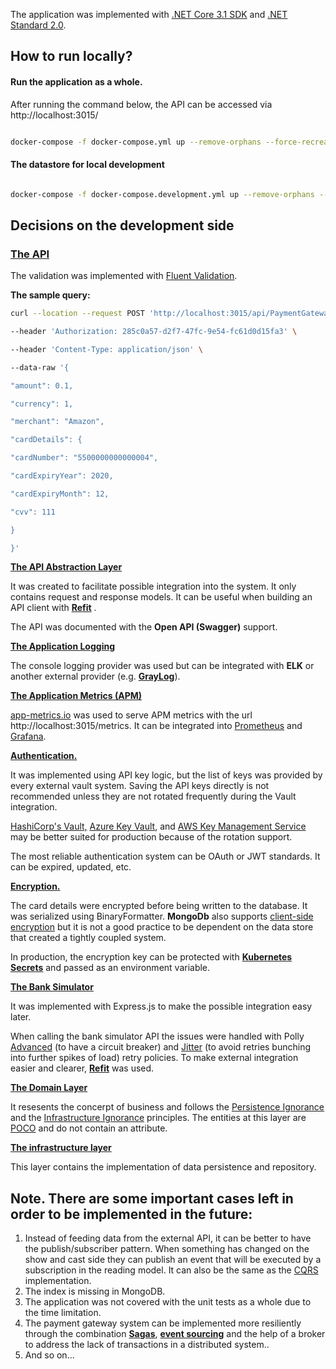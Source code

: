 
 The application was implemented with [.NET Core 3.1 SDK](https://github.com/dotnet/core/tree/master/release-notes/3.1) and [.NET Standard 2.0](https://docs.microsoft.com/en-us/dotnet/standard/net-standard).

## How to run locally? ##

#### Run the application as a whole.

After running the command below, the API can be accessed via http://localhost:3015/
```bash

docker-compose -f docker-compose.yml up --remove-orphans --force-recreate --renew-anon-volumes --build --abort-on-container-exit

```

#### The datastore for local development

```bash

docker-compose -f docker-compose.development.yml up --remove-orphans --force-recreate --renew-anon-volumes --build --abort-on-container-exit

```

## Decisions on the development side ##

### [The API](https://github.com/saddambilalov/payment.gateway/tree/master/src/Api/Payment.Gateway.Api)
The validation was implemented with [Fluent Validation](https://fluentvalidation.net/).

**The sample query:**
```sh
curl --location --request POST 'http://localhost:3015/api/PaymentGateway' \

--header 'Authorization: 285c0a57-d2f7-47fc-9e54-fc61d0d15fa3' \

--header 'Content-Type: application/json' \

--data-raw '{

"amount": 0.1,

"currency": 1,

"merchant": "Amazon",

"cardDetails": {

"cardNumber": "5500000000000004",

"cardExpiryYear": 2020,

"cardExpiryMonth": 12,

"cvv": 111

}

}'
```

**[The API Abstraction Layer](https://github.com/saddambilalov/payment.gateway/tree/master/src/Api/Payment.Gateway.Api.Abstractions)** 

It was created to facilitate possible integration into the system. It only contains request and response models. It can be useful when building an API client with [**Refit**](https://docs.microsoft.com/en-us/aspnet/core/fundamentals/http-requests?view=aspnetcore-3.1) .

The API was documented with the **Open API (Swagger)** support.

**[The Application Logging](https://github.com/saddambilalov/payment.gateway/blob/6975ca5d89754ad246a86f540135cbc13873c119/src/Api/Payment.Gateway.Api/Program.cs#L22)**

The console logging provider was used but can be integrated with **ELK** or another external provider (e.g. [**GrayLog**](https://www.graylog.org/)).

**[The Application Metrics (APM)](https://github.com/saddambilalov/payment.gateway/blob/28f419ae25250c858edfc415d9e69d4bed74c049/src/Api/Payment.Gateway.Api/Program.cs#L18)**

[app-metrics.io](https://www.app-metrics.io/web-monitoring/aspnet-core/) was used to serve APM metrics with the url http://localhost:3015/metrics. It can be integrated into [Prometheus](https://prometheus.io/) and [Grafana](https://grafana.com/grafana/dashboards?search=app+metrics).

**[Authentication.](https://github.com/saddambilalov/payment.gateway/tree/master/src/Api/Payment.Gateway.Api/Authentication)**

It was implemented using API key logic, but the list of keys was provided by every external vault system. Saving the API keys directly is not recommended unless they are not rotated frequently during the Vault integration.

[HashiCorp's Vault,](https://www.vaultproject.io/) [Azure Key Vault](https://azure.microsoft.com/en-us/services/key-vault/), and [AWS Key Management Service](https://aws.amazon.com/kms/) may be better suited for production because of the rotation support.

The most reliable authentication system can be OAuth or JWT standards. It can be expired, updated, etc.

**[Encryption.](https://github.com/saddambilalov/payment.gateway/blob/master/src/Payment.Gateway.Infrastructure/Services/CipherService.cs)**

The card details were encrypted before being written to the database. It was serialized using BinaryFormatter. **MongoDb** also supports [client-side encryption](https://docs.mongodb.com/manual/core/security-client-side-encryption/) but it is not a good practice to be dependent on the data store that created a tightly coupled system.

In production, the encryption key can be protected with **[Kubernetes Secrets](https://kubernetes.io/docs/concepts/configuration/secret/)** and passed as an environment variable.

**[The Bank Simulator](https://github.com/saddambilalov/payment.gateway/tree/master/simulator)**

It was implemented with Express.js to make the possible integration easy later.

When calling the bank simulator API the issues were handled with Polly [Advanced](https://github.com/App-vNext/Polly/wiki/Advanced-Circuit-Breaker) (to have a circuit breaker) and [Jitter](https://github.com/App-vNext/Polly/wiki/Retry-with-jitter) (to avoid retries bunching into further spikes of load) retry policies. To make external integration easier and clearer, [**Refit**](https://docs.microsoft.com/en-us/aspnet/core/fundamentals/http-requests?view=aspnetcore-3.1) was used.

**[The Domain Layer](https://github.com/saddambilalov/payment.gateway/tree/master/src/Payment.Gateway.Domain)**

It resesents the concerpt of business and follows the [Persistence Ignorance](https://deviq.com/persistence-ignorance/) and the [Infrastructure Ignorance](https://ayende.com/blog/3137/infrastructure-ignorance) principles. The entities at this layer are [POCO](https://docs.microsoft.com/en-us/dotnet/architecture/microservices/microservice-ddd-cqrs-patterns/ddd-oriented-microservice) and do not contain an attribute.

**[The infrastructure layer](https://github.com/saddambilalov/payment.gateway/tree/master/src/Payment.Gateway.Infrastructure)**

This layer contains the implementation of data persistence and repository.

## Note. There are some important cases left in order to be implemented in the future: ##
1. Instead of feeding data from the external API, it can be better to have the publish/subscriber pattern. When something has changed on the show and cast side they can publish an event that will be executed by a subscription in the reading model. It can also be the same as the [CQRS](https://learning.oreilly.com/library/view/designing-event-driven-systems/9781492038252/ch07.html) implementation.
2. The index is missing in MongoDB.
3. The application was not covered with the unit tests as a whole due to the time limitation.
4. The payment gateway system can be implemented more resiliently through the combination **[Sagas](https://learning.oreilly.com/library/view/microservices-patterns/9781617294549/kindle_split_012.html)**, **[event sourcing](https://learning.oreilly.com/library/view/microservices-patterns/9781617294549/kindle_split_014.html)** and the help of a broker to address the lack of transactions in a distributed system..
5. And so on...
